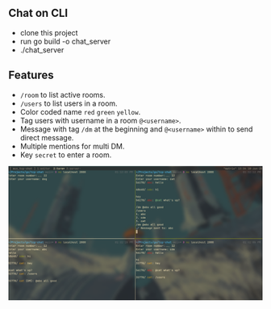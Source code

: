 ## Chat on CLI

- clone this project
- run go build -o chat_server
- ./chat_server


## Features

- `/room` to list active rooms.
- `/users` to list users in a room.
- Color coded name `red` `green` `yellow`.
- Tag users with username in a room `@<username>`.
- Message with tag `/dm` at the beginning and `@<username>` within to send direct message.
- Multiple mentions for multi DM.
- Key `secret` to enter a room.



![Screenshot](images/readme_image.png)
